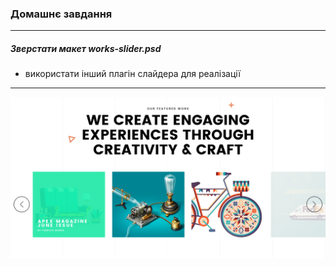 ### Домашнє завдання
---

##### Зверстати макет works-slider.psd
* використати інший плагін слайдера для реалізації
---

![silder](slider.png "slider")
